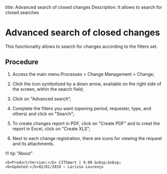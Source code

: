 title: Advanced search of closed changes
Description: It allows to search for closed searches
# Advanced search of closed changes

This functionality allows to  search for changes according to the filters set.

Procedure
------------

1.  Access the main menu Processes \>
    Change Management \> Change;

2.  Click the icon symbolized by a down arrow, available on the right
    side of the screen, within the search field;

3.  Click on "Advanced search”;

4.  Complete the filters you want (opening period, requester, type,
    and others) and click on "Search”;

5.  To create changes report in PDF, click on "Create PDF" and to creat the report
    in Excel, click on "Create XLS”;

6.  Next to each change registration, there are icons for viewing the
    request and its attachments.

!!! tip "About"

    <b>Product/Version:</b> CITSmart | 9.00 &nbsp;&nbsp;
    <b>Updated:</b>02/01/2019 – Larissa Lourenço
